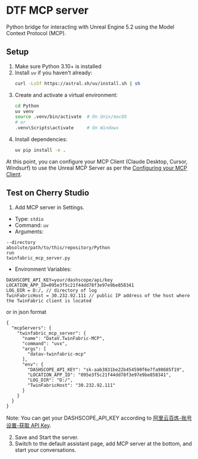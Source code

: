 # DTF MCP server

Python bridge for interacting with Unreal Engine 5.2 using the Model Context Protocol (MCP).

## Setup

1. Make sure Python 3.10+ is installed
2. Install `uv` if you haven't already:
   ```bash
   curl -LsSf https://astral.sh/uv/install.sh | sh
   ```
3. Create and activate a virtual environment:
   ```bash
   cd Python
   uv venv
   source .venv/bin/activate  # On Unix/macOS
   # or
   .venv\Scripts\activate     # On Windows
   ```
4. Install dependencies:
   ```bash
   uv pip install -e .
   ```

At this point, you can configure your MCP Client (Claude Desktop, Cursor, Windsurf) to use the Unreal MCP Server as per the [Configuring your MCP Client](README.md#configuring-your-mcp-client).

## Test on Cherry Studio

1. Add MCP server in Settings.
- Type: ```stdio```
- Command: ```uv```
- Arguments: 
```
--directory
absolute/path/to/this/repository/Python
run
twinfabric_mcp_server.py
```
- Environment Variables:
```
DASHSCOPE_API_KEY=your/dashscope/api/key
LOCATION_APP_ID=095e3f5c21f44dd78f3e97e9be858341
LOG_DIR = D:/, // directory of log
TwinFabricHost = 30.232.92.111 // public IP address of the host where the TwinFabric client is located
```
or in json format
```
{
  "mcpServers": {
    "twinfabric_mcp_server": {
      "name": "DataV.TwinFabric-MCP",
      "command": "uvx",
      "args": [
        "datav-twinfabric-mcp"
      ],
      "env": {
        "DASHSCOPE_API_KEY": "sk-aab3831be22b454590f6e7fa98685f19",
        "LOCATION_APP_ID": "095e3f5c21f44dd78f3e97e9be858341",
        "LOG_DIR": "D:/",
        "TwinFabricHost": "30.232.92.111"
      }
    }
  }
}
```

Note: You can get your DASHSCOPE_API_KEY according to [阿里云百炼-账号设置-获取 API Key](https://bailian.console.aliyun.com/?spm=5176.12818093_47.console-base_search-panel.dtab-product_sfm.5adc2cc9tnY5Tm&scm=20140722.S_sfm._.ID_sfm-RL_%E7%99%BE%E7%82%BC-LOC_console_console-OR_ser-V_4-P0_0&tab=doc#/doc/?type=model&url=https%3A%2F%2Fhelp.aliyun.com%2Fdocument_detail%2F2840915.html&renderType=iframe).

2. Save and Start the server.
3. Switch to the default assistant page, add MCP server at the bottom, and start your conversations.

